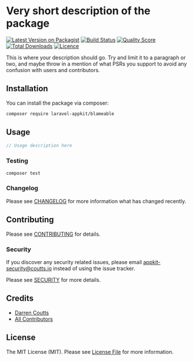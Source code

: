 # Very short description of the package

[![Latest Version on Packagist](https://img.shields.io/packagist/v/laravel-appkit/blameable.svg?style=flat-square)](https://packagist.org/packages/laravel-appkit/blameable)
[![Build Status](https://img.shields.io/github/workflow/status/laravel-appkit/blameable/Automated%20Tests?style=flat-square)](https://github.com/laravel-appkit/blameable/actions?query=workflow%3A%22Automated+Tests%22https://travis-ci.org/laravel-appkit/blameable)
[![Quality Score](https://img.shields.io/github/workflow/status/laravel-appkit/blameable/Check%20&%20fix%20styling?label=code%20quality&style=flat-square)](https://github.com/laravel-appkit/blameable/actions?query=workflow%3A%22Check+%26+fix+styling%22)
[![Total Downloads](https://img.shields.io/packagist/dt/laravel-appkit/blameable.svg?style=flat-square)](https://packagist.org/packages/laravel-appkit/blameable)
[![Licence](https://img.shields.io/packagist/l/laravel-appkit/blameable.svg?style=flat-square)](https://packagist.org/packages/laravel-appkit/blameable)

This is where your description should go. Try and limit it to a paragraph or two, and maybe throw in a mention of what PSRs you support to avoid any confusion with users and contributors.

## Installation

You can install the package via composer:

```bash
composer require laravel-appkit/blameable
```

## Usage

``` php
// Usage description here
```

### Testing

``` bash
composer test
```

### Changelog

Please see [CHANGELOG](CHANGELOG.md) for more information what has changed recently.

## Contributing

Please see [CONTRIBUTING](.github/CONTRIBUTING.md) for details.

### Security

If you discover any security related issues, please email appkit-security@coutts.io instead of using the issue tracker.

Please see [SECURITY](.github/SECURITY.md) for more details.

## Credits

- [Darren Coutts](https://github.com/laravel-appkit)
- [All Contributors](../../contributors)

## License

The MIT License (MIT). Please see [License File](LICENSE.md) for more information.
